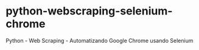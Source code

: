 # python-webscraping-selenium-chrome
Python - Web Scraping - Automatizando Google Chrome usando Selenium
